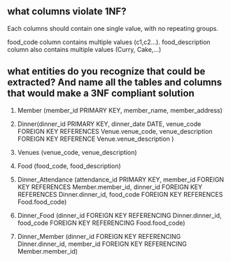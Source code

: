 ## what columns violate 1NF?

Each columns should contain one single value, with no repeating groups.

food_code column contains multiple values (c1,c2...).
food_description column also contains multiple values (Curry, Cake,...)

## what entities do you recognize that could be extracted? And name all the tables and columns that would make a 3NF compliant solution

1) Member (member_id PRIMARY KEY, member_name, member_address)

2) Dinner(dinner_id PRIMARY KEY, dinner_date DATE, venue_code FOREIGN KEY REFERENCES Venue.venue_code, venue_description FOREIGN KEY REFERENCE Venue.venue_description )
3) Venues (venue_code, venue_description)
4) Food (food_code, food_description)
5) Dinner_Attendance (attendance_id PRIMARY KEY, member_id FOREIGN KEY REFERENCES  Member.member_id, dinner_id FOREIGN KEY REFERENCES Dinner.dinner_id, food_code FOREIGN KEY REFERENCES Food.food_code)
6) Dinner_Food (dinner_id FOREIGN KEY REFERENCING Dinner.dinner_id, food_code FOREIGN KEY REFERENCING Food.food_code)
7) Dinner_Member (dinner_id FOREIGN KEY REFERENCING Dinner.dinner_id, member_id FOREIGN KEY REFERENCING Member.member_id)
